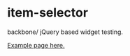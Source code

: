 item-selector
=============

backbone/ jQuery based widget testing.

<a href="http://banana-in-black.github.io/item-selector/">Example page here.</a>
